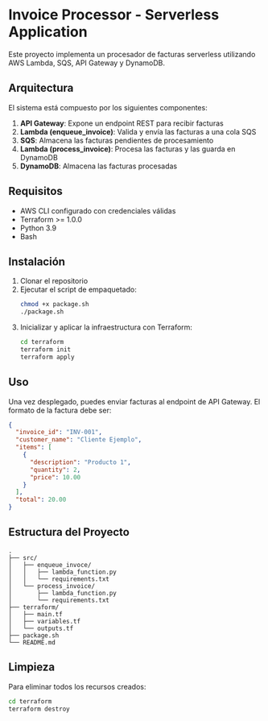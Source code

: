 # Invoice Processor - Serverless Application

Este proyecto implementa un procesador de facturas serverless utilizando AWS Lambda, SQS, API Gateway y DynamoDB.

## Arquitectura

El sistema está compuesto por los siguientes componentes:

1. **API Gateway**: Expone un endpoint REST para recibir facturas
2. **Lambda (enqueue_invoice)**: Valida y envía las facturas a una cola SQS
3. **SQS**: Almacena las facturas pendientes de procesamiento
4. **Lambda (process_invoice)**: Procesa las facturas y las guarda en DynamoDB
5. **DynamoDB**: Almacena las facturas procesadas

## Requisitos

- AWS CLI configurado con credenciales válidas
- Terraform >= 1.0.0
- Python 3.9
- Bash

## Instalación

1. Clonar el repositorio
2. Ejecutar el script de empaquetado:
   ```bash
   chmod +x package.sh
   ./package.sh
   ```
3. Inicializar y aplicar la infraestructura con Terraform:
   ```bash
   cd terraform
   terraform init
   terraform apply
   ```

## Uso

Una vez desplegado, puedes enviar facturas al endpoint de API Gateway. El formato de la factura debe ser:

```json
{
  "invoice_id": "INV-001",
  "customer_name": "Cliente Ejemplo",
  "items": [
    {
      "description": "Producto 1",
      "quantity": 2,
      "price": 10.00
    }
  ],
  "total": 20.00
}
```

## Estructura del Proyecto

```
.
├── src/
│   ├── enqueue_invoce/
│   │   ├── lambda_function.py
│   │   └── requirements.txt
│   └── process_invoice/
│       ├── lambda_function.py
│       └── requirements.txt
├── terraform/
│   ├── main.tf
│   ├── variables.tf
│   └── outputs.tf
├── package.sh
└── README.md
```

## Limpieza

Para eliminar todos los recursos creados:

```bash
cd terraform
terraform destroy
``` 